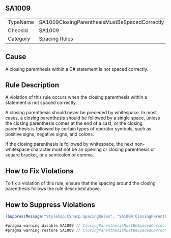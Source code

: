 ﻿## SA1009

<table>
<tr>
  <td>TypeName</td>
  <td>SA1009ClosingParenthesisMustBeSpacedCorrectly</td>
</tr>
<tr>
  <td>CheckId</td>
  <td>SA1009</td>
</tr>
<tr>
  <td>Category</td>
  <td>Spacing Rules</td>
</tr>
</table>

## Cause

A closing parenthesis within a C# statement is not spaced correctly.

## Rule Description

A violation of this rule occurs when the closing parenthesis within a statement is not spaced correctly.

A closing parenthesis should never be preceded by whitespace. In most cases, a closing parenthesis should be followed by a single space, unless the closing parenthesis comes at the end of a cast, or the closing parenthesis is followed by certain types of operator symbols, such as positive signs, negative signs, and colons.

If the closing parenthesis is followed by whitespace, the next non-whitespace character must not be an opening or closing parenthesis or square bracket, or a semicolon or comma.

## How to Fix Violations

To fix a violation of this rule, ensure that the spacing around the closing parenthesis follows the rule described above.

## How to Suppress Violations

```csharp
[SuppressMessage("StyleCop.CSharp.SpacingRules", "SA1009:ClosingParenthesisMustBeSpacedCorrectly", Justification = "Reviewed.")]
```

```csharp
#pragma warning disable SA1009 // ClosingParenthesisMustBeSpacedCorrectly
#pragma warning restore SA1009 // ClosingParenthesisMustBeSpacedCorrectly
```
